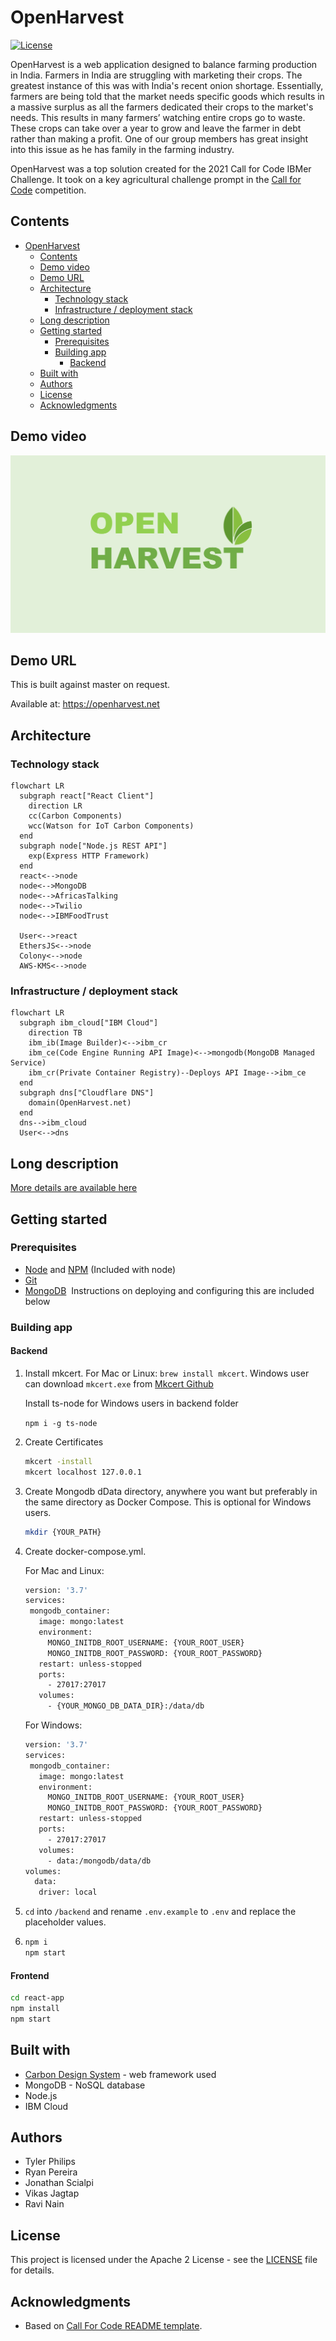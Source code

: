 # OpenHarvest

[![License](https://img.shields.io/badge/License-Apache2-blue.svg)](https://www.apache.org/licenses/LICENSE-2.0)

OpenHarvest is a web application designed to balance farming production in India. Farmers in India are struggling with marketing their crops. The greatest instance of this was with India's recent onion shortage. Essentially, farmers are being told that the market needs specific goods which results in a massive surplus as all the farmers dedicated their crops to the market's needs. This results in many farmers’ watching entire crops go to waste. These crops can take over a year to grow and leave the farmer in debt rather than making a profit. One of our group members has great insight into this issue as he has family in the farming industry.

OpenHarvest was a top solution created for the 2021 Call for Code IBMer Challenge. It took on a key agricultural challenge prompt in the [Call for Code](https://developer.ibm.com/callforcode/) competition.

## Contents

- [OpenHarvest](#openharvest)
  - [Contents](#contents)
  - [Demo video](#demo-video)
  - [Demo URL](#demo-url)
  - [Architecture](#architecture)
    - [Technology stack](#technology-stack)
    - [Infrastructure / deployment stack](#infrastructure--deployment-stack)
  - [Long description](#long-description)
  - [Getting started](#getting-started)
    - [Prerequisites](#prerequisites)
    - [Building app](#building-app)
      - [Backend](#backend)
  - [Built with](#built-with)
  - [Authors](#authors)
  - [License](#license)
  - [Acknowledgments](#acknowledgments)

## Demo video

[![Watch the video](images/OPENHARVEST1.PNG)](https://www.youtube.com/watch?v=6gZagLno-v8&t=10s)

## Demo URL
This is built against master on request.

Available at: https://openharvest.net


## Architecture

### Technology stack

```mermaid
flowchart LR
  subgraph react["React Client"]
    direction LR
    cc(Carbon Components)
    wcc(Watson for IoT Carbon Components)
  end
  subgraph node["Node.js REST API"]
    exp(Express HTTP Framework)
  end
  react<-->node
  node<-->MongoDB
  node<-->AfricasTalking
  node<-->Twilio
  node<-->IBMFoodTrust

  User<-->react
  EthersJS<-->node
  Colony<-->node
  AWS-KMS<-->node
```

### Infrastructure / deployment stack

```mermaid
flowchart LR
  subgraph ibm_cloud["IBM Cloud"]
    direction TB
    ibm_ib(Image Builder)<-->ibm_cr
    ibm_ce(Code Engine Running API Image)<-->mongodb(MongoDB Managed Service)
    ibm_cr(Private Container Registry)--Deploys API Image-->ibm_ce
  end
  subgraph dns["Cloudflare DNS"]
    domain(OpenHarvest.net)
  end
  dns-->ibm_cloud
  User<-->dns
```

## Long description

[More details are available here](./DESCRIPTION.md)

## Getting started

### Prerequisites

- [Node](https://nodejs.org/) and [NPM](https://www.npmjs.com/) (Included with node)
- [Git](https://git-scm.com/)
- [MongoDB](https://www.mongodb.com/)  Instructions on deploying and configuring this are included below

### Building app

#### Backend

1. Install mkcert. For Mac or Linux: `brew install mkcert`. Windows user can download `mkcert.exe` from [Mkcert Github](https://github.com/FiloSottile/mkcert/releases)

   Install ts-node for Windows users in backend folder

   `npm i -g ts-node`

2. Create Certificates

   ```bash
   mkcert -install
   mkcert localhost 127.0.0.1
   ```

3. Create Mongodb dData directory, anywhere you want but preferably in the same directory as Docker Compose. This is optional for Windows users.

   ```bash
   mkdir {YOUR_PATH}
   ```

4. Create docker-compose.yml.

   For Mac and Linux:

   ```bash
   version: '3.7'
   services:
    mongodb_container:
      image: mongo:latest
      environment:
        MONGO_INITDB_ROOT_USERNAME: {YOUR_ROOT_USER}
        MONGO_INITDB_ROOT_PASSWORD: {YOUR_ROOT_PASSWORD}
      restart: unless-stopped
      ports:
        - 27017:27017
      volumes:
        - {YOUR_MONGO_DB_DATA_DIR}:/data/db
   ```

   For Windows:

   ```bash
   version: '3.7'
   services:
    mongodb_container:
      image: mongo:latest
      environment:
        MONGO_INITDB_ROOT_USERNAME: {YOUR_ROOT_USER}
        MONGO_INITDB_ROOT_PASSWORD: {YOUR_ROOT_PASSWORD}
      restart: unless-stopped
      ports:
        - 27017:27017
      volumes:
        - data:/mongodb/data/db
   volumes:
     data:
      driver: local
   ```

5. `cd` into `/backend` and rename `.env.example` to `.env` and replace the placeholder values.

6. ```bash
   npm i
   npm start
   ```

#### Frontend

```bash
cd react-app
npm install
npm start
```

## Built with

- [Carbon Design System](https://github.com/Philipsty/carbon-angular-starter) - web framework used
- MongoDB - NoSQL database
- Node.js
- IBM Cloud

## Authors

- Tyler Philips
- Ryan Pereira
- Jonathan Scialpi
- Vikas Jagtap
- Ravi Nain

## License

This project is licensed under the Apache 2 License - see the [LICENSE](LICENSE) file for details.

## Acknowledgments

- Based on [Call For Code README template](https://github.com/Call-for-Code/Project-Sample/blob/main/README.md).
